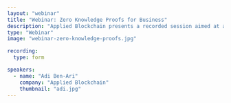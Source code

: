 ```yaml
---
layout: "webinar"
title: "Webinar: Zero Knowledge Proofs for Business"
description: "Applied Blockchain presents a recorded session aimed at a business audience to learn about the emerging technology of zero knowledge proofs and how it can be applied to enhance security and privacy in a business setting."
type: "Webinar"
image: "webinar-zero-knowledge-proofs.jpg"

recording: 
  type: form

speakers:
  - name: "Adi Ben-Ari"
    company: "Applied Blockchain"
    thumbnail: "adi.jpg"
---
```


<div class="pipedriveWebForms" data-pd-webforms="https://pipedrivewebforms.com/form/0297c28818798955b112baab8fe456922026773">
  <script src="https://cdn.pipedriveassets.com/web-form-assets/webforms.min.js"></script>
</div>